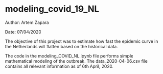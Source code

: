 # modeling_covid_19_NL
Author: Artem Zapara

Date: 07/04/2020

The objective of this project was to estimate how fast the epidemic curve in the Netherlands will flatten based on the historical data.

The code in the modeling_COVID_NL.ipynb file performs simple mathematical modeling of the outbreak.
The data_2020-04-06.csv file contains all relevant information as of 6th April, 2020.
